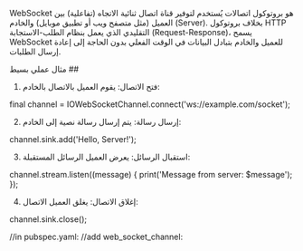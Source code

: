 WebSocket 
هو بروتوكول اتصالات يُستخدم لتوفير قناة اتصال ثنائية الاتجاه (تفاعلية) بين العميل (مثل متصفح ويب أو تطبيق موبايل) والخادم (Server). بخلاف بروتوكول HTTP التقليدي الذي يعمل بنظام الطلب-الاستجابة (Request-Response)، يسمح WebSocket للعميل والخادم بتبادل البيانات في الوقت الفعلي بدون الحاجة إلى إعادة إرسال الطلبات.


مثال عملي بسيط ##
1. فتح الاتصال:
   يقوم العميل بالاتصال بالخادم:

final channel = IOWebSocketChannel.connect('ws://example.com/socket');

2. إرسال رسالة:
   يتم إرسال رسالة نصية إلى الخادم:

channel.sink.add('Hello, Server!');

3. استقبال الرسائل:
   يعرض العميل الرسائل المستقبلة:

channel.stream.listen((message) {
print('Message from server: $message');
});

4. إغلاق الاتصال:
   يغلق العميل الاتصال:

channel.sink.close();

//in pubspec.yaml: 
//add web_socket_channel: